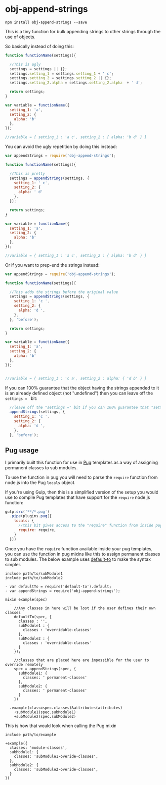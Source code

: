 # obj-append-strings

``````
npm install obj-append-strings --save
``````

This is a tiny function for bulk appending strings to other strings through the use of objects.

So basically instead of doing this:

````js
function functionName(settings){

  //This is ugly
  settings = settings || {};
  settings.setting_1 = settings.setting_1 + ' c';
  settings.setting_2 = settings.setting_2 || {};
  settings.setting_2.alpha = settings.setting_2.alpha  + ' d';

  return settings;
}

var variable = functionName({
  setting_1: 'a',
  setting_2: {
    alpha: 'b'
  },
});

//variable = { setting_1 : 'a c', setting_2 : { alpha: 'b d' } }
````

You can avoid the ugly repetition by doing this instead:

````js
var appendStrings = require('obj-append-strings');

function functionName(settings){

  //This is pretty
  settings = appendStrings(settings, {
    setting_1: ' c',
    setting_2: {
      alpha: ' d'
    },
  });

  return settings;
}

var variable = functionName({
  setting_1: 'a',
  setting_2: {
    alpha: 'b'
  },
});

//variable = { setting_1 : 'a c', setting_2 : { alpha: 'b d' } }
````

Or if you want to prep-end the strings instead:

````js
var appendStrings = require('obj-append-strings');

function functionName(settings){

  //This adds the strings before the original value
  settings = appendStrings(settings, {
    setting_1: 'c ',
    setting_2: {
      alpha: 'd ',
    },
  }, 'before');

  return settings;
}

var variable = functionName({
  setting_1: 'a',
  setting_2: {
    alpha: 'b'
  },
});


//variable = { setting_1 : 'c a', setting_2 : alpha: { 'd b' } }
````

If you can 100% guarantee that the object having the strings appended to it is an already defined object (not "undefined") then you can leave off the `settings = ` bit:

`````````js
  //leave off the "settings =" bit if you can 100% guarantee that "settings" is already defined
  appendStrings(settings, {
    setting_1: 'c ',
    setting_2: {
      alpha: 'd ',
    },
  }, 'before');

`````````

## Pug usage

I primarily built this function for use in [Pug](https://pugjs.org/api/getting-started.html) templates as a way of assigning permanent classes to sub modules.

To use the function in pug you will need to parse the `require` function from node.js into the Pug `locals` object.

If you're using Gulp, then this is a simplified version of the setup you would use to compile Pug templates that have support for the `require` node.js function:

```````````js
gulp.src('**/*.pug')
  .pipe(plugins.pug({
    locals: {
      //this bit gives access to the "require" function from inside pug templates
      require: require,
    }
  }))
```````````

Once you have the `require` function available inside your pug templates, you can use the function in pug mixins like this to assign permanent classes to sub modules. The below example uses [default-to](https://www.npmjs.com/package/default-to) to make the syntax simpler.

```````````pug
include path/to/subModule1
include path/to/subModule2

- var defaultTo = require('default-to').default;
- var appendStrings = require('obj-append-strings');

mixin example(spec)
  -
    //Any classes in here will be lost if the user defines their own classes
    defaultTo(spec, {
      classes : '',
      subModule1 : {
        classes : 'overridable-classes'
      },
      subModule2 : {
        classes : 'overridable-classes'
      }
    });

    //classes that are placed here are impossible for the user to override remotely
    spec = appendStrings(spec, {
      subModule1: {
        classes: ' permanent-classes'
      },
      subModule2: {
        classes: ' permanent-classes'
      }
    })

  .example(class=spec.classes)&attributes(attributes)
    +subModule1(spec.subModule1)
    +subModule2(spec.subModule2)

```````````

This is how that would look when calling the Pug mixin

`````````pug
include path/to/example

+example({
  classes: 'module-classes',
  subModule1: {
    classes: 'subModule1-overide-classes',
  },
  subModule2: {
    classes: 'subModule2-overide-classes',
  }
})
`````````